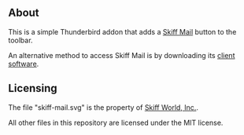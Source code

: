 ## About
This is a simple Thunderbird addon that adds a [Skiff Mail](https://app.skiff.com/mail) button to the toolbar.

An alternative method to access Skiff Mail is by downloading its [client software](https://skiff.com/download).

## Licensing
The file "skiff-mail.svg" is the property of [Skiff World, Inc.](https://skiff.com/about-us).

All other files in this repository are licensed under the MIT license.